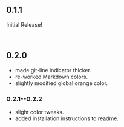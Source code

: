 ## 0.1.1

Initial Release!

<br/>

## 0.2.0

  * made git-line indicator thicker.
  * re-worked Markdown colors.
  * slightly modified global orange color.

### 0.2.1--0.2.2

  * slight color tweaks.
  * added installation instructions to readme.
